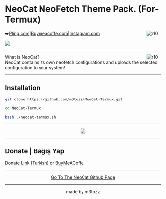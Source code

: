 # NeoCat NeoFetch Theme Pack. (For-Termux)
<img src="https://img.shields.io/badge/Version-1.1-black.svg?" alt="r10" hspace="10"  align="right" />⮩<a href="https://www.pling.com/p/2034925/">Pling.com</a>|<a href="https://www.buymeacoffee.com/m3tozz/">Buymeacoffe.com</a>|<a href="https://www.instagram.com/metinzuhree/">Instagram.com</a>
<p align="left"><img src="https://github.com/m3tozz/NeoCat-Termux/assets/79897762/5cb6998e-66d1-4c79-a156-bfec3abaa4ea"
                 
--------------------------------------------------------------------------
--------------------------------------------------------------------------

<img src="https://hits.sh/github.com/m3tozz/NeoCat-Termux.svg?color=cc1111" alt="r10" hspace="10"  align="right" /> What is NeoCat? <br>
NeoCat contains its own neofetch configurations and uploads the selected configuration to your system!

--------------------------------------------------------------------------

Installation
--
```bash
git clone https://github.com/m3tozz/NeoCat-Termux.git
```
```bash
cd NeoCat-Termux
```
```bash
bash ./neocat-termux.sh
```

--------------------------------------------------------------------------

<p align="center"><img src="https://github.com/m3tozz/NeoCat-Termux/assets/79897762/64f45dc3-55bc-437c-bdbd-8c4e3ef72b16"> 

--------------------------------------------------------------------------

Donate | Bağış Yap
 --
 <p align="left"><a href="https://kreosus.com/m3tozzch4rm">Donate Link (Turkish)</a> or <align="right"><a href="https://www.buymeacoffee.com/m3tozz">BuyMeACoffe</a>.
 
--------------------------------------------------------------------------

<p align="center"><a href="https://github.com/m3tozz/NeoCat.git">Go To The NeoCat Github Page</a>

--------------------------------------------------------------------------
<p align="center">made by m3tozz
